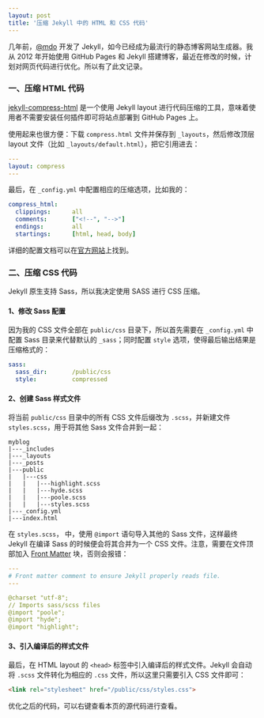 ```yaml
---
layout: post
title: '压缩 Jekyll 中的 HTML 和 CSS 代码'
---
```


几年前，[@mdo](http://markdotto.com/) 开发了 Jekyll，如今已经成为最流行的静态博客网站生成器。我从 2012 年开始使用 GitHub Pages 和 Jekyll 搭建博客，最近在修改的时候，计划对网页代码进行优化。所以有了此文记录。


### 一、压缩 HTML 代码

[jekyll-compress-html](https://github.com/penibelst/jekyll-compress-html) 是一个使用 Jekyll layout 进行代码压缩的工具，意味着使用者不需要安装任何插件即可将站点部署到 GitHub Pages 上。

使用起来也很方便：下载 `compress.html` 文件并保存到 `_layouts`，然后修改顶层 layout 文件（比如 `_layouts/default.html`），把它引用进去：

~~~yaml
---
layout: compress
---
~~~

最后，在 `_config.yml` 中配置相应的压缩选项，比如我的：

~~~yaml
compress_html:
  clippings:      all
  comments:       ["<!--", "-->"]
  endings:        all
  startings:      [html, head, body]
~~~

详细的配置文档可以在[官方网站](http://jch.penibelst.de/)上找到。


### 二、压缩 CSS 代码

Jekyll 原生支持 Sass，所以我决定使用 SASS 进行 CSS 压缩。

#### 1、修改 Sass 配置

因为我的 CSS 文件全部在 `public/css` 目录下，所以首先需要在 `_config.yml` 中配置 Sass 目录来代替默认的 `_sass`；同时配置 `style` 选项，使得最后输出结果是压缩格式的：

~~~yaml
sass:
  sass_dir:       /public/css
  style:          compressed
~~~

#### 2、创建 Sass 样式文件

将当前 `public/css` 目录中的所有 CSS 文件后缀改为 `.scss`，并新建文件 `styles.scss`，用于将其他 Sass 文件合并到一起：

~~~
myblog
|---_includes
|---_layouts
|---_posts
|---public
|	|---css
|	|	|---highlight.scss
|	|	|---hyde.scss
|	|	|---poole.scss
|	|	|---styles.scss
|---_config.yml
|---index.html
~~~


在 `styles.scss`， 中，使用 `@import` 语句导入其他的 Sass 文件，这样最终 Jekyll 在编译 Sass 的时候便会将其合并为一个 CSS 文件。注意，需要在文件顶部加入 [Front Matter](https://jekyllrb.com/docs/frontmatter/) 块，否则会报错：

~~~yaml
---
# Front matter comment to ensure Jekyll properly reads file.
---

@charset "utf-8";
// Imports sass/scss files
@import "poole";
@import "hyde";
@import "highlight";
~~~

#### 3、引入编译后的样式文件

最后，在 HTML layout 的 `<head>` 标签中引入编译后的样式文件。Jekyll 会自动将 `.scss` 文件转化为相应的 `.css` 文件，所以这里只需要引入 CSS 文件即可：

~~~html
<link rel="stylesheet" href="/public/css/styles.css">
~~~


优化之后的代码，可以右键查看本页的源代码进行查看。